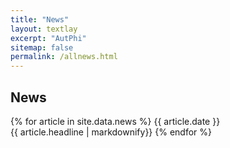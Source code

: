 ```yaml
---
title: "News"
layout: textlay
excerpt: "AutPhi"
sitemap: false
permalink: /allnews.html
---
```


## News

{% for article in site.data.news %}
{{ article.date }} <br>
{{ article.headline | markdownify}}
{% endfor %}
